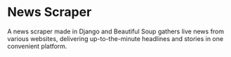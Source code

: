 # News Scraper

A news scraper made in Django and Beautiful Soup gathers live news from various websites, delivering up-to-the-minute headlines and stories in one convenient platform.

